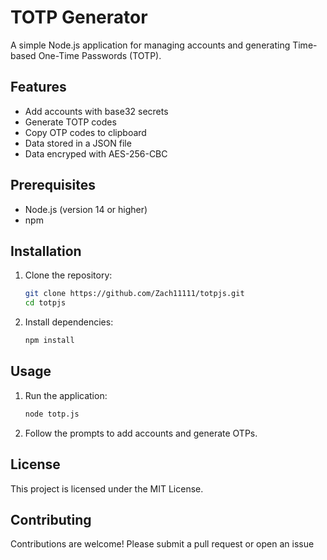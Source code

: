 # TOTP Generator

A simple Node.js application for managing accounts and generating Time-based One-Time Passwords (TOTP).

## Features

- Add accounts with base32 secrets
- Generate TOTP codes
- Copy OTP codes to clipboard
- Data stored in a JSON file
- Data encryped with AES-256-CBC
## Prerequisites

- Node.js (version 14 or higher)
- npm

## Installation

1. Clone the repository:

   ```bash
   git clone https://github.com/Zach11111/totpjs.git
   cd totpjs
   ```

2. Install dependencies:

   ```bash
   npm install
   ```

## Usage

1. Run the application:

   ```bash
   node totp.js
   ```

2. Follow the prompts to add accounts and generate OTPs.

## License

This project is licensed under the MIT License.

## Contributing

Contributions are welcome! Please submit a pull request or open an issue

